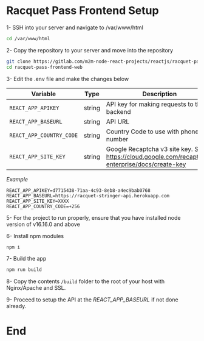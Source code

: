 # Racquet Pass Frontend Setup

1- SSH into your server and navigate to /var/www/html

```sh
cd /var/www/html
```

2- Copy the repository to your server and move into the repository

```sh
git clone https://gitlab.com/m2m-node-react-projects/reactjs/racquet-pass-frontend-web.git
cd racquet-pass-frontend-web
```

3- Edit the .env file and make the changes below

| Variable                 | Type   | Description                                                                                     |
| ------------------------ | ------ | ----------------------------------------------------------------------------------------------- |
| `REACT_APP_APIKEY`       | string | API key for making requests to the backend                                                      |
| `REACT_APP_BASEURL`      | string | API URL                                                                                         |
| `REACT_APP_COUNTRY_CODE` | string | Country Code to use with phone number                                                           |
| `REACT_APP_SITE_KEY`     | string | Google Recaptcha v3 site key. See https://cloud.google.com/recaptcha-enterprise/docs/create-key |

_Example_

```
REACT_APP_APIKEY=d7715438-71aa-4c93-8eb8-a4ec9bab0768
REACT_APP_BASEURL=https://racquet-stringer-api.herokuapp.com
REACT_APP_SITE_KEY=XXXX
REACT_APP_COUNTRY_CODE=+256
```

5- For the project to run properly, ensure that you have installed node version of v16.16.0 and above

6- Install npm modules

```sh
npm i
```

7- Build the app

```sh
npm run build
```

8- Copy the contents `/build` folder to the root of your host with Nginx/Apache and SSL.

9- Proceed to setup the API at the _REACT_APP_BASEURL_ if not done already.

# End
